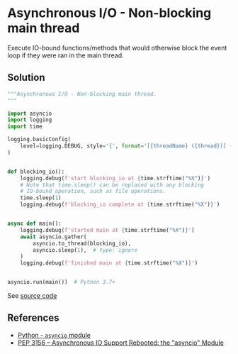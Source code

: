# Asynchronous I/O - Non-blocking main thread

Execute IO-bound functions/methods that would otherwise block the event loop
if they were ran in the main thread.

## Solution

```python
"""Asynchronous I/O - Non-blocking main thread.
"""

import asyncio
import logging
import time

logging.basicConfig(
    level=logging.DEBUG, style='{', format='[{threadName} ({thread})] {message}'
)


def blocking_io():
    logging.debug(f'start blocking_io at {time.strftime("%X")}')
    # Note that time.sleep() can be replaced with any blocking
    # IO-bound operation, such as file operations.
    time.sleep(1)
    logging.debug(f'blocking_io complete at {time.strftime("%X")}')


async def main():
    logging.debug(f'started main at {time.strftime("%X")}')
    await asyncio.gather(
        asyncio.to_thread(blocking_io),
        asyncio.sleep(1),  # type: ignore
    )
    logging.debug(f'finished main at {time.strftime("%X")}')


asyncio.run(main())  # Python 3.7+
```

See [source code](https://github.com/leven-cn/python-cookbook/blob/main/examples/core/asyncio_nonblocking.py)

## References

- [Python - `asyncio` module](https://docs.python.org/3/library/asyncio.html)
- [PEP 3156 – Asynchronous IO Support Rebooted: the "asyncio" Module](https://peps.python.org/pep-3156/)

